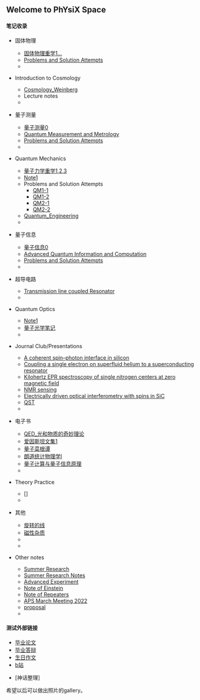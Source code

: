 ## Welcome to PhYsiX Space

#### 笔记收录

* 固体物理
  * [固体物理重学1...](https://physix2020.github.io/blogplace/files/固体物理重学1.pdf)
  * [Problems and Solution Attempts](https://physix2020.github.io/blogplace/files/SolidState.pdf)
  * 



* Introduction to Cosmology
  * [Cosmology_Weinberg](https://physix2020.github.io/blogplace/files/Steven_Weinberg_Cosmology.pdf)
  * Lecture notes
  * 



* 量子测量
  * [量子测量0](https://physix2020.github.io/blogplace/pages/量子测量_笔记_禁止.html)
  * [Quantum Measurement and Metrology](https://physix2020.github.io/blogplace/files/Quantum_Measurement_and_Metrology.pdf)
  * [Problems and Solution Attempts](https://physix2020.github.io/blogplace/files/量子测量.pdf)
  * 
  

* Quantum Mechanics
  * [量子力学重学1](https://physix2020.github.io/blogplace/files/量子力学重学1.pdf),[2](https://physix2020.github.io/blogplace/files/量子力学重学2.pdf),[3](https://physix2020.github.io/blogplace/files/量子力学重学3.pdf)
  * [Note1](https://physix2020.github.io/blogplace/files/Note1.pdf)
  * Problems and Solution Attempts
    * [QM1-1](https://physix2020.github.io/blogplace/files/QM1-1.pdf)
    * [QM1-2](https://physix2020.github.io/blogplace/files/QM1-2.pdf)
    * [QM2-1](https://physix2020.github.io/blogplace/files/QM2-1.pdf)
    * [QM2-2](https://physix2020.github.io/blogplace/files/QM2-2.pdf)
  * [Quantum_Engineering](https://physix2020.github.io/blogplace/files/Quantum_Engineering.pdf)
  * 

  
* 量子信息
  * [量子信息0](https://physix2020.github.io/blogplace/files/quantum.pdf)
  * [Advanced Quantum Information and Computation](https://physix2020.github.io/blogplace/files/Advanced_Quantum_Information_and_Computation.pdf) 
  * [Problems and Solution Attempts](https://physix2020.github.io/blogplace/files/QI_solution.pdf)
  * 
  

* 超导电路
  * [Transmission line coupled Resonator](https://physix2020.github.io/blogplace/files/Derivation_of_TL_coupled_Resonator.pdf)
  * 


* Quantum Optics
  * [Note1](https://physix2020.github.io/blogplace/files/Quantum_Optics.pdf)
  * [量子光学笔记](https://physix2020.github.io/blogplace/files/QO基础巩固1.pdf)
  * 

* Journal Club/Presentations
  * [A coherent spin–photon interface in silicon](https://physix2020.github.io/blogplace/files/A_coherent_spin–photon_interface_in_silicon.pdf)
  * [Coupling a single electron on superfluid helium to a superconducting resonator](https://physix2020.github.io/blogplace/files/Coupling_a_single_electron_on_superfluid_helium_to_a_superconducting_resonator.pdf)
  * [Kilohertz EPR spectroscopy of single nitrogen centers at zero magnetic field](https://physix2020.github.io/blogplace/files/Kilohertz_electron_paramagnetic_resonance_spectroscopy_of_single_nitrogen_centers_at_zero_magnetic_field.pdf)
  * [NMR sensing](https://physix2020.github.io/blogplace/files/NMR_sensing.pdf)
  * [Electrically driven optical interferometry with spins in SiC](https://physix2020.github.io/blogplace/files/Electrically_driven_optical_interferometry_with_spins_in_silicon_carbide.pdf)
  * [QST](https://physix2020.github.io/blogplace/files/QST.pdf)
  * 


* 电子书
  * [QED_光和物质的奇妙理论](https://physix2020.github.io/blogplace/files/QED_光和物质的奇妙理论.pdf)
  * [爱因斯坦文集1](https://physix2020.github.io/blogplace/files/爱因斯坦文集第一卷.pdf)
  * [量子菜根谭](https://physix2020.github.io/blogplace/files/量子菜根谭_量子理论专题分析.pdf)
  * [朗道统计物理学I](https://physix2020.github.io/blogplace/files/朗道统计物理学I.pdf)
  * [量子计算与量子信息原理](https://physix2020.github.io/blogplace/files/量子计算与量子信息原理.pdf)
  * 

* Theory Practice
  * []
  * 

* 其他
  * [旋转的线](https://physix2020.github.io/blogplace/pages/旋转的线.html)
  * [磁性杂质](https://physix2020.github.io/blogplace/pages/磁性杂质.html)
  * 
  * 

  
* Other notes
  * [Summer Research](https://physix2020.github.io/blogplace/files/Summer_Research_Summary.pdf)
  * [Summer Research Notes](https://physix2020.github.io/blogplace/files/Summer_Research_Notes.pdf) 
  * [Advanced Experiment](https://physix2020.github.io/blogplace/files/四级实验.pdf)
  * [Note of Einstein](https://physix2020.github.io/blogplace/files/Note_of_A.EINSTEIN.pdf)
  * [Note of Repeaters](https://physix2020.github.io/blogplace/files/Note_of_Repeaters.pdf)
  * [APS March Meeting 2022](https://physix2020.github.io/blogplace/pages/APS_March_Meeting_2022.html)
  * [proposal](https://physix2020.github.io/blogplace/files/proposal.pdf)
  * 


#### 测试外部链接
* [毕业论文](https://physix2020.github.io/blogplace/files/微波阻抗显微镜的搭建及改进.pdf)
* [毕业答辩](https://physix2020.github.io/blogplace/files/毕业答辩.pdf)
* [生日作文](https://zine.la/@%E8%8B%B9%E6%9E%9C%E6%A0%91%E4%B8%8A%E7%9A%84%E7%81%AF/articles/)
* [b站](https://space.bilibili.com/22728820/)
<!-- * [童话](https://physix2020.github.io/archives/) -->
* [神话整理]

希望以后可以做出照片的gallery。